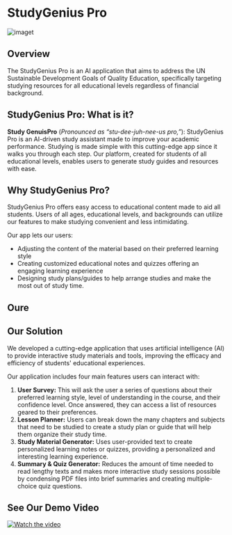 # StudyGenius Pro

![imaget](logo.png)

## Overview

The StudyGenius Pro is an AI application that aims to address the UN Sustainable Development Goals of Quality Education, specifically targeting studying resources for all educational levels regardless of financial background.

## StudyGenius Pro: What is it?

**Study GenuisPro** (*Pronounced as “stu-dee-juh-nee-us pro,”*):
StudyGenius Pro is an AI-driven study assistant made to improve your academic performance. Studying is made simple with this cutting-edge app since it walks you through each step. Our platform, created for students of all educational levels, enables users to generate study guides and resources with ease.

## Why StudyGenius Pro? 

StudyGenius Pro offers easy access to educational content made to aid all students. Users of all ages, educational levels, and backgrounds can utilize our features to make studying convenient and less intimidating.

Our app lets our users:
- Adjusting the content of the material based on their preferred learning style
- Creating customized educational notes and quizzes offering an engaging learning experience
- Designing study plans/guides to help arrange studies and make the most out of study time.   

## Oure  
## Our Solution
We developed a cutting-edge application that uses artificial intelligence (AI) to provide interactive study materials and tools, improving the efficacy and efficiency of students' educational experiences. 

Our application includes four main features users can interact with: 
1. **User Survey:** This will ask the user a series of questions about their preferred learning style, level of understanding in the course, and their confidence level. Once answered, they can access a list of resources geared to their preferences.
2. **Lesson Planner:** Users can break down the many chapters and subjects that need to be studied to create a study plan or guide that will help them organize their study time.
3. **Study Material Generator:** Uses user-provided text to create personalized learning notes or quizzes, providing a personalized and interesting learning experience.
4. **Summary & Quiz Generator:** Reduces the amount of time needed to read lengthy texts and makes more interactive study sessions possible by condensing PDF files into brief summaries and creating multiple-choice quiz questions.

## See Our Demo Video
[![Watch the video](/logo.png.png)](https://github.com/SophiaN150/Personalized-AI-Tutor/assets/165322447/b924e05a-0dc5-48b2-be94-8fd87380ed9e) 
